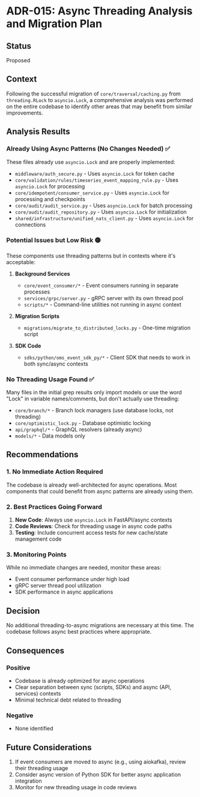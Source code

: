 # ADR-015: Async Threading Analysis and Migration Plan

## Status
Proposed

## Context
Following the successful migration of `core/traversal/caching.py` from `threading.RLock` to `asyncio.Lock`, a comprehensive analysis was performed on the entire codebase to identify other areas that may benefit from similar improvements.

## Analysis Results

### Already Using Async Patterns (No Changes Needed) ✅
These files already use `asyncio.Lock` and are properly implemented:
- `middleware/auth_secure.py` - Uses `asyncio.Lock` for token cache
- `core/validation/rules/timeseries_event_mapping_rule.py` - Uses `asyncio.Lock` for processing
- `core/idempotent/consumer_service.py` - Uses `asyncio.Lock` for processing and checkpoints
- `core/audit/audit_service.py` - Uses `asyncio.Lock` for batch processing
- `core/audit/audit_repository.py` - Uses `asyncio.Lock` for initialization
- `shared/infrastructure/unified_nats_client.py` - Uses `asyncio.Lock` for connections

### Potential Issues but Low Risk 🟡
These components use threading patterns but in contexts where it's acceptable:

1. **Background Services**
   - `core/event_consumer/*` - Event consumers running in separate processes
   - `services/grpc/server.py` - gRPC server with its own thread pool
   - `scripts/*` - Command-line utilities not running in async context

2. **Migration Scripts**
   - `migrations/migrate_to_distributed_locks.py` - One-time migration script

3. **SDK Code**
   - `sdks/python/oms_event_sdk_py/*` - Client SDK that needs to work in both sync/async contexts

### No Threading Usage Found ✅
Many files in the initial grep results only import models or use the word "Lock" in variable names/comments, but don't actually use threading:
- `core/branch/*` - Branch lock managers (use database locks, not threading)
- `core/optimistic_lock.py` - Database optimistic locking
- `api/graphql/*` - GraphQL resolvers (already async)
- `models/*` - Data models only

## Recommendations

### 1. No Immediate Action Required
The codebase is already well-architected for async operations. Most components that could benefit from async patterns are already using them.

### 2. Best Practices Going Forward
1. **New Code**: Always use `asyncio.Lock` in FastAPI/async contexts
2. **Code Reviews**: Check for threading usage in async code paths
3. **Testing**: Include concurrent access tests for new cache/state management code

### 3. Monitoring Points
While no immediate changes are needed, monitor these areas:
- Event consumer performance under high load
- gRPC server thread pool utilization
- SDK performance in async applications

## Decision
No additional threading-to-async migrations are necessary at this time. The codebase follows async best practices where appropriate.

## Consequences

### Positive
- Codebase is already optimized for async operations
- Clear separation between sync (scripts, SDKs) and async (API, services) contexts
- Minimal technical debt related to threading

### Negative
- None identified

## Future Considerations
1. If event consumers are moved to async (e.g., using aiokafka), review their threading usage
2. Consider async version of Python SDK for better async application integration
3. Monitor for new threading usage in code reviews